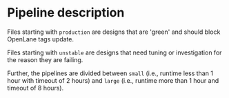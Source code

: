 # Pipeline description

Files starting with `production` are designs that are 'green' and should
block OpenLane tags update.

Files starting with `unstable` are designs that need tuning or investigation
for the reason they are failing.

Further, the pipelines are divided between `small` (i.e., runtime less than
1 hour with timeout of 2 hours) and `large` (i.e., runtime more than 1 hour
and timeout of 8 hours).
